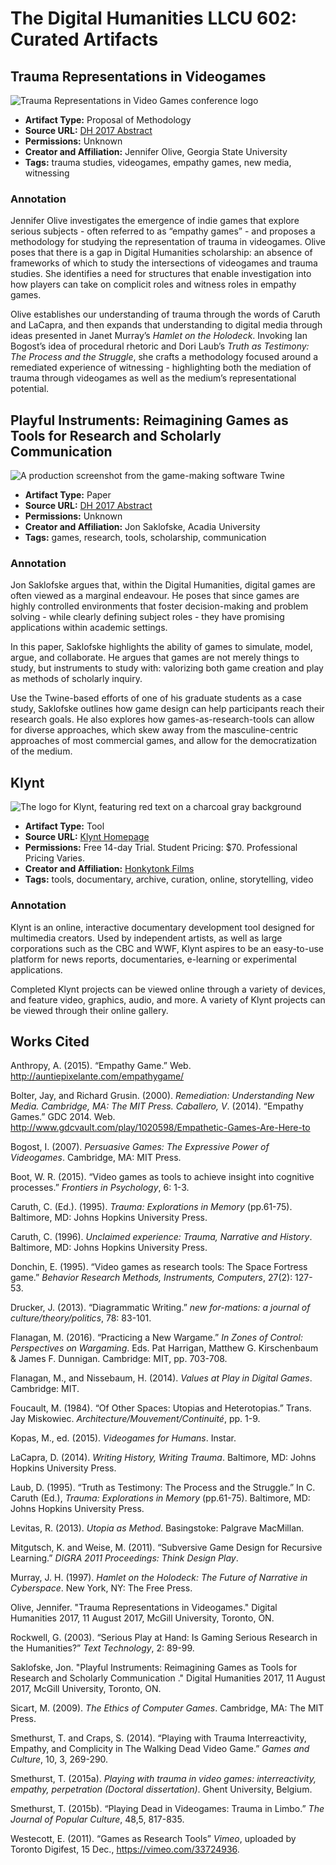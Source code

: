 # The Digital Humanities LLCU 602: Curated Artifacts

## Trauma Representations in Videogames

<img src="https://github.com/miantorno/digitalhumanities/blob/master/DA_trauma.png" alt="Trauma Representations in Video Games conference logo">

* **Artifact Type:** Proposal of Methodology
* **Source URL:** [DH 2017 Abstract](https://dh2017.adho.org/abstracts/254/254.pdf) 
* **Permissions:** Unknown
* **Creator and Affiliation:** Jennifer Olive, Georgia State University
* **Tags:** trauma studies, videogames, empathy games, new media, witnessing

### Annotation
Jennifer Olive investigates the emergence of indie games that explore serious subjects - often referred to as “empathy games” - and proposes a methodology for studying the representation of trauma in videogames. Olive poses that there is a gap in Digital Humanities scholarship: an absence of frameworks of which to study the intersections of videogames and trauma studies. She identifies a need for structures that enable investigation into how players can take on complicit roles and witness roles in empathy games.

Olive establishes our understanding of trauma through the words of Caruth and LaCapra, and then expands that understanding to digital media through ideas presented in Janet Murray’s *Hamlet on the Holodeck*. Invoking Ian Bogost’s idea of procedural rhetoric and Dori Laub’s *Truth as Testimony: The Process and the Struggle*, she crafts a methodology focused around a remediated experience of witnessing - highlighting both the mediation of trauma through videogames as well as the medium’s representational potential.


## Playful Instruments: Reimagining Games as Tools for Research and Scholarly Communication 

<img src="https://github.com/miantorno/digitalhumanities/blob/master/DA_playful.png" alt="A production screenshot from the game-making software Twine">

* **Artifact Type:** Paper
* **Source URL:** [DH 2017 Abstract](https://dh2017.adho.org/abstracts/454/454.pdf) 
* **Permissions:** Unknown
* **Creator and Affiliation:** Jon Saklofske, Acadia University
* **Tags:** games, research, tools, scholarship, communication

### Annotation
Jon Saklofske argues that, within the Digital Humanities, digital games are often viewed as a marginal endeavour. He poses that since games are highly controlled environments that foster decision-making and problem solving - while clearly defining subject roles - they have promising applications within academic settings.

In this paper, Saklofske highlights the ability of games to simulate, model, argue, and collaborate. He argues that games are not merely things to study, but instruments to study with: valorizing both game creation and play as methods of scholarly inquiry.

Use the Twine-based efforts of one of his graduate students as a case study, Saklofske outlines how game design can help participants reach their research goals. He also explores how games-as-research-tools can allow for diverse approaches, which skew away from the masculine-centric approaches of most commercial games, and allow for the democratization of the medium.

## Klynt

<img src="https://github.com/miantorno/digitalhumanities/blob/master/DA_klynt.png" alt="The logo for Klynt, featuring red text on a charcoal gray background">

* **Artifact Type:** Tool
* **Source URL:** [Klynt Homepage](http://www.klynt.net) 
* **Permissions:** Free 14-day Trial. Student Pricing: $70. Professional Pricing Varies.
* **Creator and Affiliation:** [Honkytonk Films](http://www.honkytonk.fr) 
* **Tags:** tools, documentary, archive, curation, online, storytelling, video

### Annotation
Klynt is an online, interactive documentary development tool designed for multimedia creators. Used by independent artists, as well as large corporations such as the CBC and WWF, Klynt aspires to be an easy-to-use platform for news reports, documentaries, e-learning or experimental applications.

Completed Klynt projects can be viewed online through a variety of devices, and feature video, graphics, audio, and more. A variety of Klynt projects can be viewed through their online gallery.

## Works Cited

Anthropy, A. (2015). “Empathy Game.” Web. http://auntiepixelante.com/empathygame/

Bolter,  Jay,  and  Richard  Grusin.  (2000). *Remediation: Understanding New Media.
Cambridge, MA: The MIT Press. Caballero,  V*. (2014).  “Empathy  Games.”  GDC  2014.
Web. http://www.gdcvault.com/play/1020598/Empathetic-Games-Are-Here-to

Bogost, I. (2007). *Persuasive Games: The Expressive Power of Videogames*. Cambridge, MA:
MIT Press.

Boot, W. R. (2015). “Video games as tools to achieve insight into cognitive processes.” *Frontiers in Psychology*, 6: 1-3.

Caruth,  C. (Ed.). (1995). *Trauma: Explorations in Memory* (pp.61-75). Baltimore, MD: Johns
Hopkins University Press.

Caruth,  C. (1996). *Unclaimed  experience:  Trauma, Narrative  and  History*. Baltimore,  MD: 
Johns  Hopkins University Press.

Donchin, E. (1995). “Video games as research tools:  The Space Fortress game.” *Behavior Research Methods, Instruments, Computers*, 27(2): 127-53.

Drucker, J. (2013). “Diagrammatic Writing.” *new for-mations: a journal of culture/theory/politics*, 78: 83-101.

Flanagan, M. (2016).  “Practicing a New Wargame.” *In Zones of Control: Perspectives on Wargaming*. Eds. Pat Harrigan, Matthew G. Kirschenbaum & James F. Dunnigan.  Cambridge: MIT,  pp. 703-708.

Flanagan, M., and Nissebaum, H. (2014). *Values at Play in Digital Games*. Cambridge: MIT. 

Foucault, M. (1984). “Of Other Spaces: Utopias and Heterotopias.” Trans. Jay Miskowiec. *Architecture/Mouvement/Continuité*,  pp. 1-9.

Kopas, M., ed. (2015). *Videogames for Humans*. Instar.

LaCapra,  D. (2014). *Writing  History,  Writing  Trauma*. Baltimore, MD: Johns Hopkins
University Press.

Laub, D. (1995). “Truth as Testimony: The Process and the Struggle.”  In  C.  Caruth  (Ed.), 
*Trauma:  Explorations  in Memory* (pp.61-75). Baltimore,  MD:  Johns  Hopkins
University Press.

Levitas, R. (2013). *Utopia as Method*. Basingstoke: Palgrave MacMillan.

Mitgutsch, K. and Weise, M. (2011). “Subversive Game Design for Recursive Learning.” *DIGRA 2011 Proceedings: Think Design Play*.

Murray,  J.  H. (1997). *Hamlet on the Holodeck: The Future of Narrative in Cyberspace*. New
York, NY: The Free Press.

Olive, Jennifer. "Trauma Representations in Videogames." Digital Humanities 2017, 11 August 2017, McGill University, Toronto, ON.

Rockwell, G. (2003). “Serious Play at Hand: Is Gaming Serious Research in the Humanities?” *Text Technology*, 2: 89-99.

Saklofske, Jon. "Playful Instruments: Reimagining Games as Tools for Research and Scholarly Communication ." Digital Humanities 2017, 11 August 2017, McGill University, Toronto, ON.

Sicart,  M. (2009). *The  Ethics  of  Computer  Games*. Cambridge, MA: The MIT Press. 

Smethurst, T. and Craps, S. (2014). “Playing with Trauma Interreactivity, Empathy, and 
Complicity  in  The  Walking Dead Video Game.” *Games and Culture*, 10, 3, 269-290. 

Smethurst, T. (2015a). *Playing with trauma in video games: interreactivity, empathy,
perpetration (Doctoral dissertation)*. Ghent University, Belgium.

Smethurst,  T. (2015b).  “Playing  Dead  in  Videogames: Trauma  in  Limbo.”  *The Journal 
of Popular Culture*, 48,5, 817-835. 

Westecott, E. (2011). “Games as Research Tools” *Vimeo*, uploaded by Toronto Digifest, 15 Dec., https://vimeo.com/33724936. 
